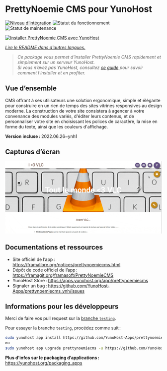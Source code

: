 <!--
Nota bene : ce README est automatiquement généré par <https://github.com/YunoHost/apps/tree/master/tools/readme_generator>
Il NE doit PAS être modifié à la main.
-->

# PrettyNoemie CMS pour YunoHost

[![Niveau d’intégration](https://dash.yunohost.org/integration/prettynoemiecms.svg)](https://dash.yunohost.org/appci/app/prettynoemiecms) ![Statut du fonctionnement](https://ci-apps.yunohost.org/ci/badges/prettynoemiecms.status.svg) ![Statut de maintenance](https://ci-apps.yunohost.org/ci/badges/prettynoemiecms.maintain.svg)

[![Installer PrettyNoemie CMS avec YunoHost](https://install-app.yunohost.org/install-with-yunohost.svg)](https://install-app.yunohost.org/?app=prettynoemiecms)

*[Lire le README dans d'autres langues.](./ALL_README.md)*

> *Ce package vous permet d’installer PrettyNoemie CMS rapidement et simplement sur un serveur YunoHost.*  
> *Si vous n’avez pas YunoHost, consultez [ce guide](https://yunohost.org/install) pour savoir comment l’installer et en profiter.*

## Vue d’ensemble

CMS offrant à ses utilisateurs une solution ergonomique, simple et élégante pour construire en un rien de temps des sites vitrines responsives au design moderne.
La construction de votre site consistera à agencer à votre convenance des modules variés, d'éditer leurs contenus, et de personnaliser votre site en choisissant les polices de caractère, la mise en forme du texte, ainsi que les couleurs d'affichage.


**Version incluse :** 2022.06.26~ynh1

## Captures d’écran

![Capture d’écran de PrettyNoemie CMS](./doc/screenshots/pages-framasite-theme-light.gif)

## Documentations et ressources

- Site officiel de l’app : <https://framalibre.org/notices/prettynoemiecms.html>
- Dépôt de code officiel de l’app : <https://framagit.org/framasoft/PrettyNoemieCMS>
- YunoHost Store : <https://apps.yunohost.org/app/prettynoemiecms>
- Signaler un bug : <https://github.com/YunoHost-Apps/prettynoemiecms_ynh/issues>

## Informations pour les développeurs

Merci de faire vos pull request sur la [branche `testing`](https://github.com/YunoHost-Apps/prettynoemiecms_ynh/tree/testing).

Pour essayer la branche `testing`, procédez comme suit :

```bash
sudo yunohost app install https://github.com/YunoHost-Apps/prettynoemiecms_ynh/tree/testing --debug
ou
sudo yunohost app upgrade prettynoemiecms -u https://github.com/YunoHost-Apps/prettynoemiecms_ynh/tree/testing --debug
```

**Plus d’infos sur le packaging d’applications :** <https://yunohost.org/packaging_apps>
